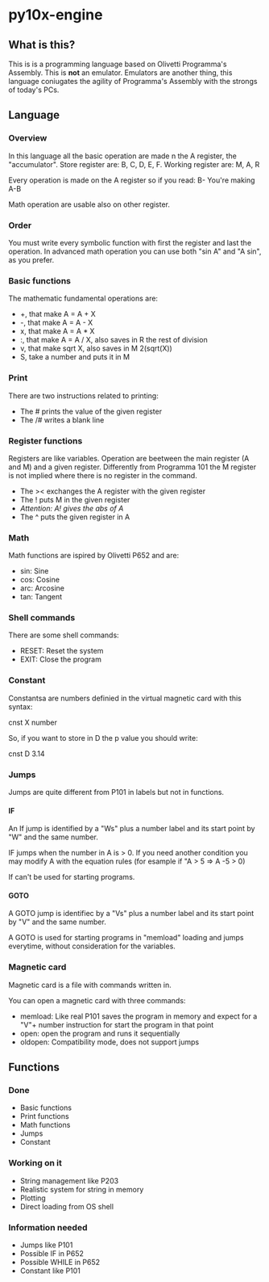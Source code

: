 # py10x-engine

## What is this?
This is is a programming language based on Olivetti Programma's Assembly.
This is **not** an emulator. Emulators are another thing, this language coniugates the agility of Programma's Assembly with the strongs of today's PCs.

## Language
### Overview
In this language all the basic operation are made n the A register, the "accumulator". 
Store register are: B, C, D, E, F.
Working register are: M, A, R

Every operation is made on the A register so if you read:
B-
You're making
A-B

Math operation are usable also on other register.

### Order
You must write every symbolic function with first the register and last the operation. In advanced math operation you can use both "sin A" and "A sin", as you prefer.

### Basic functions
The mathematic fundamental operations are:
* +, that make A = A + X
* -, that make A = A - X
* x, that make A = A * X
* :, that make A = A / X, also saves in R the rest of division
* v, that make sqrt X, also saves in M 2(sqrt(X))
* S, take a number and puts it in M

### Print
There are two instructions related to printing:
* The # prints the value of the given register
* The /# writes a blank line
### Register functions
Registers are like variables. Operation are beetween the main register (A and M) and a given register. Differently from Programma 101 the M register is not implied where there is no register in the command.
* The >< exchanges the A register with the given register
* The ! puts M in the given register
* *Attention: A! gives the abs of A*
* The ^ puts the given register in A

### Math
Math functions are ispired by Olivetti P652 and are:
* sin: Sine
* cos: Cosine
* arc: Arcosine
* tan: Tangent

### Shell commands
There are some shell commands:
* RESET: Reset the system
* EXIT: Close the program
### Constant
Constantsa are numbers definied in the virtual magnetic card with this syntax:

cnst X number

So, if you want to store in D the p value you should write:

cnst D 3.14

### Jumps
Jumps are quite different from P101 in labels but not in functions.

#### IF
An If jump is identified by a "Ws" plus a number label and its start point by "W" and the same number.

IF jumps when the number in A is > 0. If you need another condition you may modify A with the equation rules (for esample if "A > 5 => A -5 > 0)

If can't be used for starting programs.
#### GOTO
A GOTO jump is identifiec by a "Vs" plus a number label and its start point by "V" and the same number.

A GOTO is used for starting programs in "memload" loading and jumps everytime, without consideration for the variables.

### Magnetic card
Magnetic card is a file with commands written in.

You can open a magnetic card with three commands:

* memload: Like real P101 saves the program in memory and expect for a "V"+ number instruction for start the program in that point
* open: open the program and runs it sequentially
* oldopen: Compatibility mode, does not support jumps

## Functions
### Done
* Basic functions
* Print functions
* Math functions
* Jumps
* Constant
### Working on it
* String management like P203
* Realistic system for string in memory
* Plotting
* Direct loading from OS shell
### Information needed
* Jumps like P101
* Possible IF in P652
* Possible WHILE in P652
* Constant like P101
